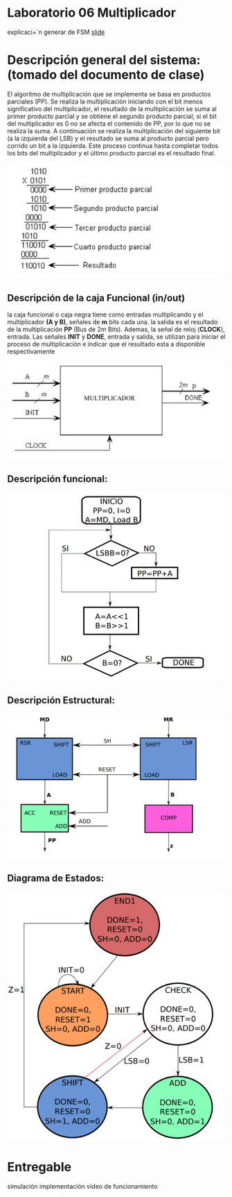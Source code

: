 # Laboratorio 06 Multiplicador 

explicaci+´n generar de FSM [slide](https://github.com/unal-edigital1-2020-1/page/tree/master/slides/week08)

# Descripción general del sistema: (tomado del documento de clase)

El algoritmo de multiplicación que se implementa se basa en productos parciales (PP). Se realiza la multiplicación iniciando con el bit menos significativo del multiplicador, el resultado de la multiplicación se suma al primer producto parcial y se obtiene  el segundo producto parcial; si el bit del multiplicador es 0 no se afecta el contenido de PP, por lo que no se realiza la suma. 
A continuación se realiza la multiplicación del siguiente bit (a la izquierda del LSB) y el resultado se suma al producto parcial pero corrido un bit a la izquierda.
Este proceso continua hasta completar todos los bits del multiplicador y el último producto parcial es el resultado final. 

![](https://github.com/Fabeltranm/FPGA-Game-D1/blob/master/HW/RTL/00EJEMPLOS/00MULTIPLICADOR%20(ejemplo)/Version_01/03%20document/img/imagen1.png)


## Descripción de la caja Funcional  (in/out)
la caja funcional o caja negra   tiene como entradas multiplicando y el multiplicador **(A y B)**, señales de **m** bits cada una. la salida es el resultado de la multiplicación **PP** (Bus de 2m Bits). Ademas, la señal de reloj (**CLOCK**), entrada. Las señales **INIT** y **DONE**, entrada y salida, se utilizan para iniciar el proceso de multiplicación e indicar que el resultado esta a disponible respectivamente

![](https://github.com/Fabeltranm/FPGA-Game-D1/blob/master/HW/RTL/00EJEMPLOS/00MULTIPLICADOR%20(ejemplo)/Version_01/03%20document/img/imagen2.png)


## Descripción funcional:

![](https://github.com/Fabeltranm/FPGA-Game-D1/blob/master/HW/RTL/00EJEMPLOS/00MULTIPLICADOR%20(ejemplo)/Version_01/03%20document/img/imagen3.png)


## Descripción Estructural:

![](https://github.com/Fabeltranm/FPGA-Game-D1/blob/master/HW/RTL/00EJEMPLOS/00MULTIPLICADOR%20(ejemplo)/Version_01/03%20document/img/imagen4.png)

## Diagrama de Estados:

![](https://github.com/Fabeltranm/FPGA-Game-D1/blob/master/HW/RTL/00EJEMPLOS/00MULTIPLICADOR%20(ejemplo)/Version_01/03%20document/img/imagen4_1.png)

# Entregable

simulación
implementación
video de funcionamiento 



